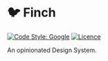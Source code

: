 # 🐦 Finch

[![Code Style: Google](https://img.shields.io/badge/code%20style-google-blueviolet.svg)](https://github.com/google/gts)
[![Licence](https://img.shields.io/badge/License-MIT-blue.svg)](https://opensource.org/licenses/MIT)

An opinionated Design System.
